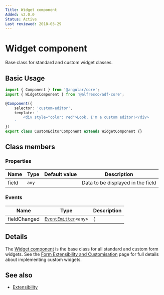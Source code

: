 ```yaml
---
Title: Widget component
Added: v2.0.0
Status: Active
Last reviewed: 2018-03-29
---
```


# Widget component

Base class for standard and custom widget classes.

## Basic Usage

```ts
import { Component } from '@angular/core';
import { WidgetComponent } from '@alfresco/adf-core';

@Component({
    selector: 'custom-editor',
    template: `
        <div style="color: red">Look, I'm a custom editor!</div>
    `
})
export class CustomEditorComponent extends WidgetComponent {}
```

## Class members

### Properties

| Name | Type | Default value | Description |
| ---- | ---- | ------------- | ----------- |
| field | `any` |  | Data to be displayed in the field |

### Events

| Name | Type | Description |
| ---- | ---- | ----------- |
| fieldChanged | [`EventEmitter`](https://angular.io/api/core/EventEmitter)`<any>` | ( |

## Details

The [Widget component](../insights/widget.component.md) is the base class for all standard and custom form widgets. See the
[Form Extensibility and Customisation](../user-guide/extensibility.md) page for full details about
implementing custom widgets.

## See also

-   [Extensibility](../user-guide/extensibility.md)
